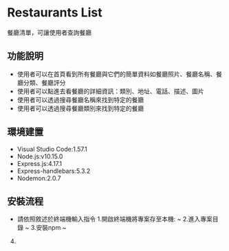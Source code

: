 # Restaurants List
餐廳清單，可讓使用者查詢餐廳

## 功能說明
- 使用者可以在首頁看到所有餐廳與它們的簡單資料如餐廳照片、餐廳名稱、餐廳分類、餐廳評分
- 使用者可以點進去看餐廳的詳細資訊：類別、地址、電話、描述、圖片
- 使用者可以透過搜尋餐廳名稱來找到特定的餐廳
- 使用者可以透過搜尋餐廳類別來找到特定的餐廳

## 環境建置
- Visual Studio Code:1.57.1
- Node.js:v10.15.0
- Express.js:4.17.1
- Express-handlebars:5.3.2
- Nodemon:2.0.7

## 安裝流程
- 請依照敘述於終端機輸入指令
1.開啟終端機將專案存至本機:
~
2.進入專案目錄
~
3.安裝npm
~
4.